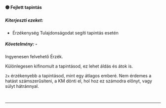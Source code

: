 #### 🟡 Fejlett tapintás

##### Kiterjeszti ezeket:
- Érzékenység Tulajdonságodat segíti tapintás esetén

##### Követelmény: -

Ingyenesen felvehető Érzék.

Különlegesen kifinomult a tapintásod, ez lehet áldás és átok is.

`2x` érzékenyebb a tapintásod, mint egy átlagos emberé. Nem érdemes a hatást számszerűsíteni, a KM dönti el, hol hoz ez számodra előnyt, vagy súlyt hátránnyal.

<br />

---
